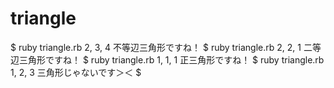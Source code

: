 # triangle
$ ruby triangle.rb 2, 3, 4
不等辺三角形ですね！
$ ruby triangle.rb 2, 2, 1
二等辺三角形ですね！
$ ruby triangle.rb 1, 1, 1
正三角形ですね！
$ ruby triangle.rb 1, 2, 3
三角形じゃないです＞＜
$ 
